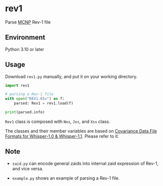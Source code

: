 # rev1

Parse [MCNP](https://mcnp.lanl.gov) Rev-1 file

## Environment

Python 3.10 or later

## Usage

Download `rev1.py` manually, and put it on your working directory.

```python
import rev1

# parsing a Rev-1 file
with open("REV1.01v") as f:
    parsed: Rev1 = rev1.load(f)

print(parsed.info)
```

`Rev1` class is composed with `Nxs`, `Jxs`, and `Xss` class.

The classes and their member variables are based on [Covariance Data File Formats for Whisper-1.0 & Whisper-1.1](https://mcnp.lanl.gov/pdf_files/la-ur-17-20098.pdf). Please refer to it.

## Note

- `zaid.py` can encode general zaids into internal zaid expression of Rev-1, and vice versa.

- `example.py` shows an example of parsing a Rev-1 file.
